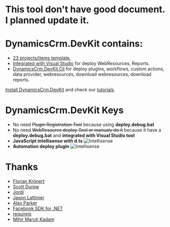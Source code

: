 # This tool don't have good document. I planned update it.

# DynamicsCrm.DevKit contains:
* [23 projects/items template.](https://github.com/phuocle/Dynamics-Crm-DevKit/wiki/Projects-and-Items-Template)
* [Integrated with Visual Studio](https://github.com/phuocle/Dynamics-Crm-DevKit/wiki/Integrated-with-Visual-Studio) for deploy WebResources, Reports.
* [DynamicsCrm.DevKit.Cli](https://github.com/phuocle/Dynamics-Crm-DevKit/wiki/CLI) for deploy plugins, workflows, custom actions, data provider, webresources, download webresources, download reports.

[Install DynamicsCrm.DevKit](https://github.com/phuocle/Dynamics-Crm-DevKit/wiki/Install) and check our [tutorials](https://github.com/phuocle/Dynamics-Crm-DevKit/wiki/Tutorials).

# DynamicsCrm.DevKit Keys
* No need ~~Plugin Registration Tool~~ because using **deploy.debug.bat**
* No need ~~WebResource deploy Tool or manualy do it~~ because it have a **deploy.debug.bat** and **integrated with Visual Studio tool**
* **JavaScript intellisense with d.ts**
![Intellisense](https://github.com/phuocle/Dynamics-Crm-DevKit/blob/master/wiki/images/js_intellisense.gif)
* **Automation deploy plugin**
![Intellisense](https://github.com/phuocle/Dynamics-Crm-DevKit/blob/master/wiki/images/plugin_deploy.gif)
# Thanks
* [Florian Krönert](https://github.com/DigitalFlow/Xrm-WebApi-Client)
* [Scott Durow](https://github.com/scottdurow/SparkleXrm/tree/master/spkl)
* [Jordi](https://github.com/jordimontana82/fake-xrm-easy)
* [Jason Lattimer](https://github.com/jlattimer/CRMDeveloperExtensions)
* [Alex Parker](https://github.com/zanders3/json)
* [Facebook SDK for .NET](https://github.com/facebook-csharp-sdk/simple-json)
* [requirejs](https://github.com/requirejs/requirejs)
* [Mihir Maruti Kadam](https://github.com/mihirkadam/FormScriptGenerator)
